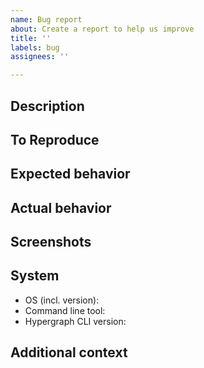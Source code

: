 ```yaml
---
name: Bug report
about: Create a report to help us improve
title: ''
labels: bug
assignees: ''

---
```


## Description

<!--A clear and concise description of what the bug is.-->

## To Reproduce

<!--Steps to reproduce the behavior. Please include all commands used-->
<!--
1. Go to '...'
2. Click on '....'
3. Scroll down to '....'
4. See error
-->

## Expected behavior

<!--A clear and concise description of what you expected to happen.-->

## Actual behavior

<!--A clear and concise description of what actually happened.-->

## Screenshots

<!--If applicable, add screenshots to help explain your problem.-->

## System

- OS (incl. version): <!--e.g. macOS 10.15.0 -->
- Command line tool: <!--e.g. Windows PowerShell -->
- Hypergraph CLI version: <!--e.g. 1.0.0-->

## Additional context

<!--Add any other context about the problem here.-->